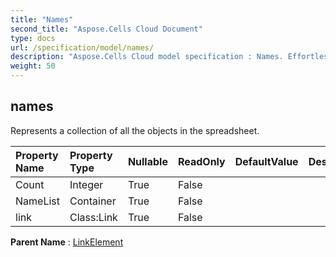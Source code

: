 ```yaml
---
title: "Names"
second_title: "Aspose.Cells Cloud Document"
type: docs
url: /specification/model/names/
description: "Aspose.Cells Cloud model specification : Names. Effortlessly handle Excel and other spreadsheet documents with features like opening, generating, editing, splitting, merging, comparing, and converting."
weight: 50
---
```


## **names**

Represents a collection of all the  objects in the spreadsheet. 

| Property Name | Property Type | Nullable |  ReadOnly | DefaultValue | Description | 
| :- | :- | :- |:- |  :- | :- |
| Count | Integer | True |  False |  |  |  
| NameList | Container | True |  False |  |  |  
| link | Class:Link | True |  False |  |  |  

**Parent Name** : [LinkElement](linkelement)

